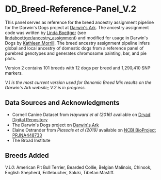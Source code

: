# DD_Breed-Reference-Panel_V.2
This panel serves as reference for the breed ancestry assignment pipeline for the Darwin's Dogs project at [Darwin's Ark](https://github.com/DarwinsArk). The ancestry assignment code was written by [Linda Boettger](https://github.com/lindaboettger) (see [lindaboettger/ancestry_assignment](https://github.com/lindaboettger/ancestry_assignment)) and modified for usage in Darwin's Dogs by [Kathleen Morrill](https://github.com/tabbzi). The breed ancestry assignment pipeline infers global and local ancestry of domestic dogs from a reference panel of purebred genotypes and generates chromosome painting, bar, and pie plots.

Version 2 contains 101 breeds with 12 dogs per breed and 1,290,410 SNP markers.

_V.1 is the most current version used for Genomic Breed Mix results on the Darwin's Ark website; V.2 is in progress._

## Data Sources and Acknowledgments

- Cornell Canine Dataset from _Hayward et al (2016)_ available on [Dryad Digital Repository](https://doi.org/10.5061/dryad.266k4)
- The Darwin's Dogs project on [Darwin's Ark](https://darwinsark.org/)
- Elaine Ostrander from _Plassais et al (2019)_ available on [NCBI BioProject PRJNA448733](https://www.ncbi.nlm.nih.gov/bioproject/PRJNA448733)
- The Broad Institute

## Breeds Added

_V.1.0_: American Pit Bull Terrier, Bearded Collie, Belgian Malinois, Chinook, English Shepherd, Entlebucher, Saluki, Tibetan Mastiff.
